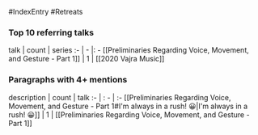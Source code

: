 #IndexEntry #Retreats

### Top 10 referring talks
talk | count | series
:- | - |: -
[[Preliminaries Regarding Voice, Movement, and Gesture - Part 1]] | 1 | [[2020 Vajra Music]]

### Paragraphs with 4+ mentions
description | count | talk
:- | : - | :-
[[Preliminaries Regarding Voice, Movement, and Gesture - Part 1#I'm always in a rush! 😀\|I'm always in a rush! 😀]] | 1 | [[Preliminaries Regarding Voice, Movement, and Gesture - Part 1]]

